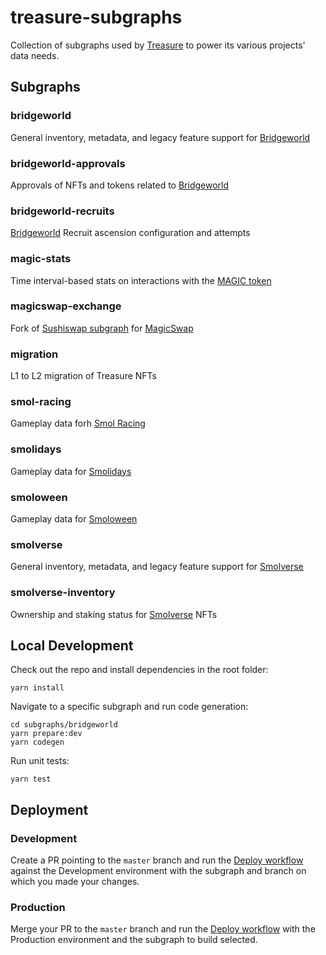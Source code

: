 # treasure-subgraphs

Collection of subgraphs used by [Treasure](https://treasure.lol) to power its various projects' data needs.

## Subgraphs

### bridgeworld

General inventory, metadata, and legacy feature support for [Bridgeworld](https://bridgeworld.treasure.lol)

### bridgeworld-approvals

Approvals of NFTs and tokens related to [Bridgeworld](https://bridgeworld.treasure.lol)

### bridgeworld-recruits

[Bridgeworld](https://bridgeworld.treasure.lol) Recruit ascension configuration and attempts

### magic-stats

Time interval-based stats on interactions with the [MAGIC token](https://docs.treasure.lol/getting-started/what-is-magic)

### magicswap-exchange

Fork of [Sushiswap subgraph](https://github.com/sushiswap/subgraphs) for [MagicSwap](https://magicswap.lol)

### migration

L1 to L2 migration of Treasure NFTs

### smol-racing

Gameplay data forh [Smol Racing](https://www.smolverse.lol/racing)

### smolidays

Gameplay data for [Smolidays](https://smolidays.smolverse.lol)

### smoloween

Gameplay data for [Smoloween](https://smoloween.smolverse.lol)

### smolverse

General inventory, metadata, and legacy feature support for [Smolverse](https://smolverse.lol)

### smolverse-inventory

Ownership and staking status for [Smolverse](https://smolverse.lol) NFTs

## Local Development

Check out the repo and install dependencies in the root folder:

```
yarn install
```

Navigate to a specific subgraph and run code generation:

```
cd subgraphs/bridgeworld
yarn prepare:dev
yarn codegen
```

Run unit tests:

```
yarn test
```

## Deployment

### Development

Create a PR pointing to the `master` branch and run the [Deploy workflow](https://github.com/TreasureProject/treasure-subgraphs/actions/workflows/deploy.yaml) against the Development environment with the subgraph and branch on which you made your changes.

### Production

Merge your PR to the `master` branch and run the [Deploy workflow](https://github.com/TreasureProject/treasure-subgraphs/actions/workflows/deploy.yaml) with the Production environment and the subgraph to build selected.
